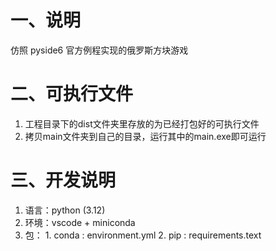 # 一、说明
  仿照 pyside6 官方例程实现的俄罗斯方块游戏

# 二、可执行文件
  1. 工程目录下的dist文件夹里存放的为已经打包好的可执行文件
  2. 拷贝main文件夹到自己的目录，运行其中的main.exe即可运行
  
# 三、开发说明
  1. 语言：python (3.12)
  2. 环境：vscode + miniconda
  3. 包：
    1. conda : environment.yml
    2. pip : requirements.text
